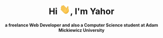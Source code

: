 <div align="center">
<h1 align="center">Hi <img width="35" src="https://github.com/1999AZZAR/1999AZZAR/blob/main/resources/img/waving.gif">, I'm Yahor</h1>
<h4 align="center">a freelance Web Developer and also a Computer Science student at Adam Mickiewicz University</h4>
</div>



